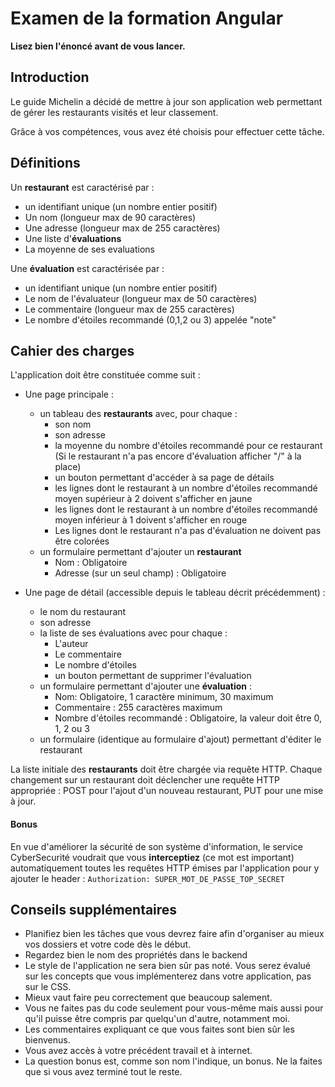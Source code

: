 # Examen de la formation Angular

**Lisez bien l'énoncé avant de vous lancer.**

## Introduction

Le guide Michelin a décidé de mettre à jour son application web permettant de gérer les
restaurants visités et leur classement.

Grâce à vos compétences, vous avez été choisis pour effectuer cette tâche.

## Définitions

Un **restaurant** est caractérisé par :

- un identifiant unique (un nombre entier positif)
- Un nom (longueur max de 90 caractères)
- Une adresse (longueur max de 255 caractères)
- Une liste d'**évaluations**
- La moyenne de ses evaluations

Une **évaluation** est caractérisée par :

- un identifiant unique (un nombre entier positif)
- Le nom de l'évaluateur (longueur max de 50 caractères)
- Le commentaire (longueur max de 255 caractères)
- Le nombre d'étoiles recommandé (0,1,2 ou 3) appelée "note"

## Cahier des charges

L'application doit être constituée comme suit :

- Une page principale :

  - un tableau des **restaurants** avec, pour chaque :
    - son nom
    - son adresse
    - la moyenne du nombre d'étoiles recommandé pour ce restaurant (Si le restaurant n'a pas encore d'évaluation afficher "/" à la place)
    - un bouton permettant d'accéder à sa page de détails
    - les lignes dont le restaurant à un nombre d'étoiles recommandé moyen supérieur à 2 doivent s'afficher en jaune
    - les lignes dont le restaurant à un nombre d'étoiles recommandé moyen inférieur à 1 doivent s'afficher en rouge
    - Les lignes dont le restaurant n'a pas d'évaluation ne doivent pas être colorées
  - un formulaire permettant d'ajouter un **restaurant**
    - Nom : Obligatoire
    - Adresse (sur un seul champ) : Obligatoire

- Une page de détail (accessible depuis le tableau décrit précédemment) :
  - le nom du restaurant
  - son adresse
  - la liste de ses évaluations avec pour chaque :
    - L'auteur
    - Le commentaire
    - Le nombre d'étoiles
    - un bouton permettant de supprimer l'évaluation
  - un formulaire permettant d'ajouter une **évaluation** :
    - Nom: Obligatoire, 1 caractère minimum, 30 maximum
    - Commentaire : 255 caractères maximum
    - Nombre d'étoiles recommandé : Obligatoire, la valeur doit être 0, 1, 2 ou 3
  - un formulaire (identique au formulaire d'ajout) permettant d'éditer le restaurant

La liste initiale des **restaurants** doit être chargée via requête HTTP. Chaque changement sur un restaurant doit déclencher une requête HTTP appropriée :
POST pour l'ajout d'un nouveau restaurant, PUT pour une mise à jour.

#### Bonus

En vue d'améliorer la sécurité de son système d'information, le service CyberSecurité voudrait que vous **interceptiez** (ce mot est important) automatiquement
toutes les requêtes HTTP émises par l'application pour y ajouter le header :
`Authorization: SUPER_MOT_DE_PASSE_TOP_SECRET`

## Conseils supplémentaires

- Planifiez bien les tâches que vous devrez faire afin d'organiser au mieux vos dossiers et votre code dès le début.
- Regardez bien le nom des propriétés dans le backend
- Le style de l'application ne sera bien sûr pas noté. Vous serez évalué sur les concepts que vous implémenterez dans votre application, pas sur le CSS.
- Mieux vaut faire peu correctement que beaucoup salement.
- Vous ne faites pas du code seulement pour vous-même mais aussi pour qu'il puisse être compris par quelqu'un d'autre, notamment moi.
- Les commentaires expliquant ce que vous faites sont bien sûr les bienvenus.
- Vous avez accès à votre précédent travail et à internet.
- La question bonus est, comme son nom l'indique, un bonus. Ne la faites que si vous avez terminé tout le reste.
